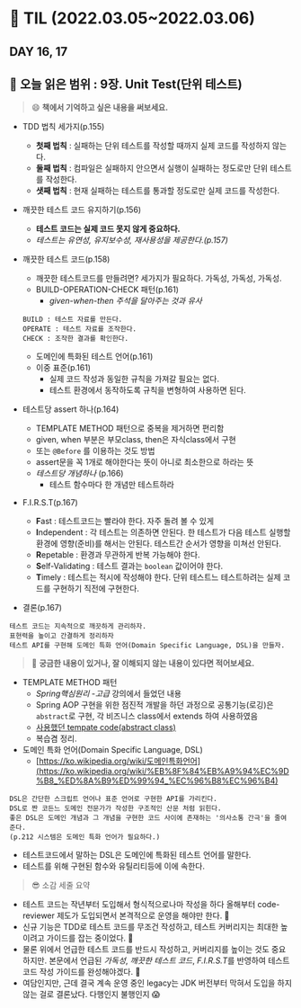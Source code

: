 # :pencil: TIL (2022.03.05~2022.03.06)
## DAY 16, 17
:book: 오늘 읽은 범위 : 9장. Unit Test(단위 테스트)
---
> :smile: **책에서 기억하고 싶은 내용을 써보세요.**
 - TDD 법칙 세가지(p.155)
   * **첫째 법칙** : 실패하는 단위 테스트를 작성할 때까지 실제 코드를 작성하지 않는다.
   * **둘째 법칙** : 컴파일은 실패하지 안으면서 실행이 실패하는 정도로만 단위 테스트를 작성한다.
   * **샛째 법칙** : 현재 실패하는 테스트를 통과할 정도로만 실제 코드를 작성한다.

 - 깨끗한 테스트 코드 유지하기(p.156)
   * **테스트 코드는 실제 코드 못지 않게 중요하다.**
   * *테스트는 유연성, 유지보수성, 재사용성을 제공한다.(p.157)*
 - 깨끗한 테스트 코드(p.158)
   * 깨끗한 테스트코드를 만들려면? 세가지가 필요하다. 가독성, 가독성, 가독성.
   * BUILD-OPERATION-CHECK 패턴(p.161)
      + *given-when-then 주석을 달아주는 것과 유사*
    ```
    BUILD : 테스트 자료를 만든다.
    OPERATE : 테스트 자료를 조작한다.
    CHECK : 조작한 결과를 확인한다.
    ```     
   * 도메인에 특화된 테스트 언어(p.161)
   * 이중 표준(p.161)
     + 실제 코드 작성과 동일한 규칙을 가져갈 필요는 없다.
     + 테스트 환경에서 동작하도록 규칙을 변형하여 사용하면 된다.
- 테스트당 assert 하나(p.164) 
   * TEMPLATE METHOD 패턴으로 중복을 제거하면 편리함
   * given, when 부분은 부모class, then은 자식class에서 구현
   * 또는 ```@Before``` 를 이용하는 것도 방법
   * assert문을 꼭 1개로 해야한다는 뜻이 아니로 최소한으로 하라는 뜻
   * *테스트당 개념하나* (p.166)
     + 테스트 함수마다 한 개념만 테스트하라
 - F.I.R.S.T(p.167)
   * **F**ast : 테스트코드는 빨라야 한다. 자주 돌려 볼 수 있게
   * **I**ndependent : 각 테스트는 의존하면 안된다. 한 테스트가 다음 테스트 실행할 환경에 영향(준비)를 해서는 안된다. 테스트간 순서가 영향을 미쳐선 안된다.
   * **R**epetable : 환경과 무관하게 반복 가능해야 한다.
   * **S**elf-Validating : 테스트 결과는 ```boolean``` 값이어야 한다. 
   * **T**imely : 테스트는 적시에 작성해야 한다. 단위 테스트느 테스트하려는 실제 코드를 구현하기 직전에 구현한다.
 - 결론(p.167)

``` 
테스트 코드는 지속적으로 깨끗하게 관리하자. 
표현력을 높이고 간결하게 정리하자
테스트 API를 구현해 도메인 특화 언어(Domain Specific Language, DSL)을 만들자.
```

 
  
> :mag_right: **궁금한 내용이 있거나, 잘 이해되지 않는 내용이 있다면 적어보세요.**
 - TEMPLATE METHOD 패턴
    * *Spring핵심원리 -고급* 강의에서 들었던 내용
    * Spring AOP 구현을 위한 점진적 개발을 하던 과정으로 공통기능(로깅)은 ```abstract```로 구현, 각 비즈니스 class에서 extends 하여 사용하였음
    * [사용했던 tempate code(abstract class)](https://github.com/myBabyGrand/class_Spring04-SpringCoreAdvanced/blob/main/src/main/java/hello/advanced/trace/template/AbstractTemplate.java)
    * 복습겸 정리.
 - 도메인 특화 언어(Domain Specific Language, DSL)
    * [https://ko.wikipedia.org/wiki/도메인특화언어](https://ko.wikipedia.org/wiki/%EB%8F%84%EB%A9%94%EC%9D%B8_%ED%8A%B9%ED%99%94_%EC%96%B8%EC%96%B4)
```
DSL은 간단한 스크립트 언어나 표준 언어로 구현한 API를 가리킨다.
DSL로 짠 코든느 도메인 전문가가 작성한 구조적인 산문 처럼 읽힌다.
좋은 DSL은 도메인 개념과 그 개념을 구현한 코드 사이에 존재하는 '의사소통 간극'을 줄여준다. 
(p.212 시스템은 도메인 특화 언어가 필요하다.)
```
 - 테스트코드에서 말하는 DSL은 도메인에 특화된 테스트 언어를 말한다.
 - 테스트를 위해 구현된 함수와 유틸리티등에 이에 속한다.

> :sunglasses: 소감 세줄 요약
 - 테스트 코드는 작년부터 도입해서 형식적으로나마 작성을 하다 올해부터 code-reviewer 제도가 도입되면서 본격적으로 운영을 해야만 한다. :cowboy_hat_face:
 - 신규 기능은 TDD로 테스트 코드를 무조건 작성하고, 테스트 커버리지는 최대한 높이려고 가이드를 잡는 중이었다. :runner:
 - 물론 위에서 언급한 테스트 코드를 반드시 작성하고, 커버리지를 높이는 것도 중요하지만. 본문에서 언급된 *가독성*, *깨끗한 테스트 코드*, *F.I.R.S.T*를 반영하여 테스트 코드 작성 가이드를 완성해야겠다. :muscle:
 - 여담인지만, 근데 결국 계속 운영 중인 legacy는 JDK 버전부터 막혀서 도입을 하지 않는 걸로 결론났다. 다행인지 불행인지 :scream:
 
 